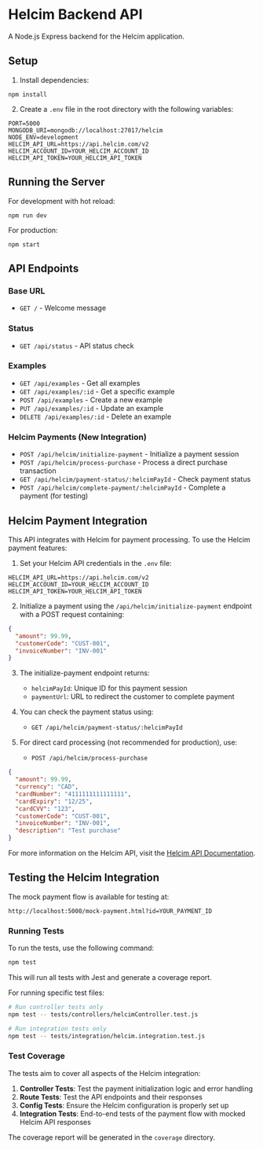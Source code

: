 # Helcim Backend API

A Node.js Express backend for the Helcim application.

## Setup

1. Install dependencies:

```
npm install
```

2. Create a `.env` file in the root directory with the following variables:

```
PORT=5000
MONGODB_URI=mongodb://localhost:27017/helcim
NODE_ENV=development
HELCIM_API_URL=https://api.helcim.com/v2
HELCIM_ACCOUNT_ID=YOUR_HELCIM_ACCOUNT_ID
HELCIM_API_TOKEN=YOUR_HELCIM_API_TOKEN
```

## Running the Server

For development with hot reload:

```
npm run dev
```

For production:

```
npm start
```

## API Endpoints

### Base URL

- `GET /` - Welcome message

### Status

- `GET /api/status` - API status check

### Examples

- `GET /api/examples` - Get all examples
- `GET /api/examples/:id` - Get a specific example
- `POST /api/examples` - Create a new example
- `PUT /api/examples/:id` - Update an example
- `DELETE /api/examples/:id` - Delete an example

### Helcim Payments (New Integration)

- `POST /api/helcim/initialize-payment` - Initialize a payment session
- `POST /api/helcim/process-purchase` - Process a direct purchase transaction
- `GET /api/helcim/payment-status/:helcimPayId` - Check payment status
- `POST /api/helcim/complete-payment/:helcimPayId` - Complete a payment (for testing)

## Helcim Payment Integration

This API integrates with Helcim for payment processing. To use the Helcim payment features:

1. Set your Helcim API credentials in the `.env` file:

```
HELCIM_API_URL=https://api.helcim.com/v2
HELCIM_ACCOUNT_ID=YOUR_HELCIM_ACCOUNT_ID
HELCIM_API_TOKEN=YOUR_HELCIM_API_TOKEN
```

2. Initialize a payment using the `/api/helcim/initialize-payment` endpoint with a POST request containing:

```json
{
  "amount": 99.99,
  "customerCode": "CUST-001",
  "invoiceNumber": "INV-001"
}
```

3. The initialize-payment endpoint returns:

   - `helcimPayId`: Unique ID for this payment session
   - `paymentUrl`: URL to redirect the customer to complete payment

4. You can check the payment status using:

   - `GET /api/helcim/payment-status/:helcimPayId`

5. For direct card processing (not recommended for production), use:
   - `POST /api/helcim/process-purchase`

```json
{
  "amount": 99.99,
  "currency": "CAD",
  "cardNumber": "4111111111111111",
  "cardExpiry": "12/25",
  "cardCVV": "123",
  "customerCode": "CUST-001",
  "invoiceNumber": "INV-001",
  "description": "Test purchase"
}
```

For more information on the Helcim API, visit the [Helcim API Documentation](https://devdocs.helcim.com/reference/purchase).

## Testing the Helcim Integration

The mock payment flow is available for testing at:

```
http://localhost:5000/mock-payment.html?id=YOUR_PAYMENT_ID
```

### Running Tests

To run the tests, use the following command:

```bash
npm test
```

This will run all tests with Jest and generate a coverage report.

For running specific test files:

```bash
# Run controller tests only
npm test -- tests/controllers/helcimController.test.js

# Run integration tests only
npm test -- tests/integration/helcim.integration.test.js
```

### Test Coverage

The tests aim to cover all aspects of the Helcim integration:

1. **Controller Tests**: Test the payment initialization logic and error handling
2. **Route Tests**: Test the API endpoints and their responses
3. **Config Tests**: Ensure the Helcim configuration is properly set up
4. **Integration Tests**: End-to-end tests of the payment flow with mocked Helcim API responses

The coverage report will be generated in the `coverage` directory.
